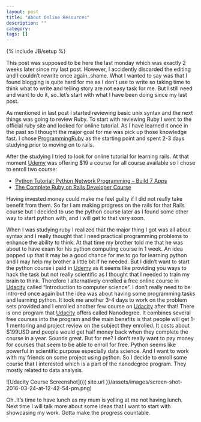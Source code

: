 ```yaml
---
layout: post
title: "About Online Resources"
description: ""
category: 
tags: []
---
```

{% include JB/setup %}

This post was supposed to be here the last monday which was exactly 2 weeks later since my last post. However, I accidently discarded the editing and I couldn’t rewrite once again..shame. What I wanted to say was that I found blogging is quite hard for me as I don’t use to write so taking time to think what to write and telling story are not easy task for me. But I still need and want to do it, so..let’s start with what I have been doing since my last post.

As mentioned in last post I started reviewing basic unix syntax and the next things was going to review Ruby. To start with reviewing Ruby I went to the official ruby site and looked for online tutorial. As I have learned it once in the past so I thought the major goal for me was pick up those knowledge fast. I chose [ProgrammingRuby](http://ruby-doc.com/docs/ProgrammingRuby/) as the starting point and spent 2-3 days studying prior to moving on to rails.

After the studying I tried to look for online tutorial for learning rails. At that moment [Udemy](www.udemy.com) was offering $19 a course for all course available so I chose to enroll two course:

- [Python Tutorial: Python Network Programming – Build 7 Apps](https://www.udemy.com/python-programming-for-real-life-networking-use/)
- [The Complete Ruby on Rails Developer Course](https://www.udemy.com/the-complete-ruby-on-rails-developer-course/)

Having invested money could make me feel guilty if I did not really take benefit from them. So far I am making progress on the rails for that Rails course but I decided to use the python course later as I found some other way to start python with, and i will get to that very soon.

When I was studying ruby I realized that the major thing I got was all about syntax and I really thought that I need practical programming problems to enhance the ability to think. At that time my brother told me that he was about to have exam for his python computing course in 1 week. An idea popped up that it may be a good chance for me to go for learning python and I may help my brother a little bit if he needed. But I didn’t want to start the python course i paid in [Udemy](www.udemy.com) as it seems like providing you ways to hack the task but not really scientific as I thought that I needed to train my brain to think. Therefore I alternatively enrolled a free online course in [Udacity](www.udacity.com) called “Introduction to computer science”. I don’t really need to be intro-ed once again but the idea was about having some programming tasks and learning python. It took me another 3-4 days to work on the problem sets provided and I enrolled another few course on [Udacity](www.udacity.com) after that! There is one program that [Udacity](www.udacity.com) offers called Nanodegree. It combines several free courses into the program and the main benefits is that people will get 1-1 mentoring and project review on the subject they enrolled. It costs about $199USD and people would get half money back when they complete the course in a year. Sounds great. But for me? I don’t really want to pay money for courses that seem to be able to enroll for free. Python seems like powerful in scientific purpose especially data science. And I want to work with my friends on some project using python. So I decide to enroll some course that I interested which is a part of the nanodegree program. They mostly related to data analysis.

![Udacity Course Screenshot]({{ site.url }}/assets/images/screen-shot-2016-03-24-at-12-42-54-pm.png)

Oh..It’s time to have lunch as my mum is yelling at me not having lunch. Next time I will talk more about some ideas that I want to start with showcasing my work. Gotta make the progress countable.